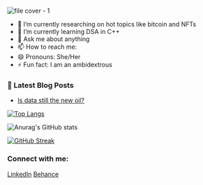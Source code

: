 
![file cover - 1](https://user-images.githubusercontent.com/78156658/156739075-f27c0a85-015a-469b-802a-d22a6bbac76a.png)

- 🔭 I’m currently researching on hot topics like bitcoin and NFTs 
- 🌱 I’m currently learning DSA in C++
- 💬 Ask me about anything 
- 📫 How to reach me: 
- 😄 Pronouns: She/Her
- ⚡ Fun fact: I am an ambidextrous

### 📑 Latest Blog Posts
<!-- BLOG-POST-LIST:START -->
- [Is data still the new oil?](https://medium.com/@malvikasingh1411/is-data-still-the-new-oil-2e42b95335da)


[![Top Langs](https://github-readme-stats.vercel.app/api/top-langs/?username=anuraghazra&layout=compact)](https://github.com/anuraghazra/github-readme-stats)

![Anurag's GitHub stats](https://github-readme-stats.vercel.app/api?username=malvikasingh14&show_icons=true&theme=monokai)

[![GitHub Streak](https://github-readme-streak-stats.herokuapp.com?user=malvikasingh14&theme=monokai&hide_border=true&date_format=M%20j%5B%2C%20Y%5D)](https://git.io/streak-stats)

###  Connect with me:
[LinkedIn](https://www.linkedin.com/in/malvika-singh-b9a1a8204/)
[Behance](https://www.behance.net/malvikasingh4)
